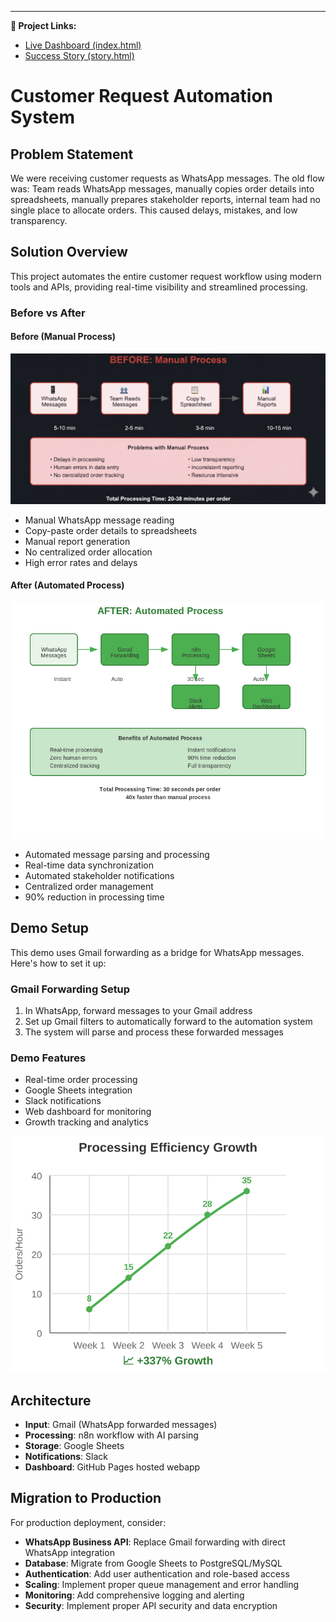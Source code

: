 ---

**🔗 Project Links:**

- [Live Dashboard (index.html)](https://abish-gupta.github.io/customer-request-automation/)
- [Success Story (story.html)](https://abish-gupta.github.io/customer-request-automation/story.html)


# Customer Request Automation System

## Problem Statement

We were receiving customer requests as WhatsApp messages. The old flow was: Team reads WhatsApp messages, manually copies order details into spreadsheets, manually prepares stakeholder reports, internal team had no single place to allocate orders. This caused delays, mistakes, and low transparency.

## Solution Overview

This project automates the entire customer request workflow using modern tools and APIs, providing real-time visibility and streamlined processing.

### Before vs After

#### Before (Manual Process)

![Before Process](assets/before_1.png)

- Manual WhatsApp message reading
- Copy-paste order details to spreadsheets
- Manual report generation
- No centralized order allocation
- High error rates and delays

#### After (Automated Process)

![After Process](assets/after_2.png)

- Automated message parsing and processing
- Real-time data synchronization
- Automated stakeholder notifications
- Centralized order management
- 90% reduction in processing time

## Demo Setup

This demo uses Gmail forwarding as a bridge for WhatsApp messages. Here's how to set it up:

### Gmail Forwarding Setup

1. In WhatsApp, forward messages to your Gmail address
2. Set up Gmail filters to automatically forward to the automation system
3. The system will parse and process these forwarded messages

### Demo Features

- Real-time order processing
- Google Sheets integration
- Slack notifications
- Web dashboard for monitoring
- Growth tracking and analytics

![Growth Chart](assets/growth.svg)

## Architecture

- **Input**: Gmail (WhatsApp forwarded messages)
- **Processing**: n8n workflow with AI parsing
- **Storage**: Google Sheets
- **Notifications**: Slack
- **Dashboard**: GitHub Pages hosted webapp

## Migration to Production

For production deployment, consider:

- **WhatsApp Business API**: Replace Gmail forwarding with direct WhatsApp integration
- **Database**: Migrate from Google Sheets to PostgreSQL/MySQL
- **Authentication**: Add user authentication and role-based access
- **Scaling**: Implement proper queue management and error handling
- **Monitoring**: Add comprehensive logging and alerting
- **Security**: Implement proper API security and data encryption


